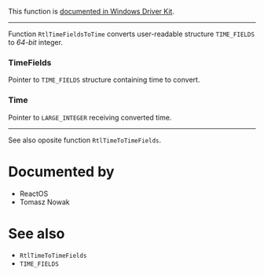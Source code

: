 This function is [documented in Windows Driver Kit](https://learn.microsoft.com/en-us/windows-hardware/drivers/ddi/wdm/nf-wdm-rtltimefieldstotime).

---

Function `RtlTimeFieldsToTime` converts user-readable structure `TIME_FIELDS` to *64-bit* integer.

### TimeFields

Pointer to `TIME_FIELDS` structure containing time to convert.

### Time

Pointer to `LARGE_INTEGER` receiving converted time.

---

See also oposite function `RtlTimeToTimeFields`.

# Documented by

* ReactOS
* Tomasz Nowak

# See also

* `RtlTimeToTimeFields`
* `TIME_FIELDS`
